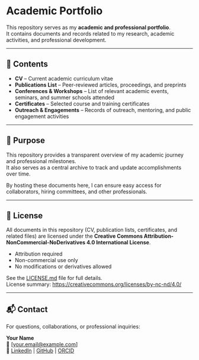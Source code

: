 # Academic Portfolio

This repository serves as my **academic and professional portfolio**.  
It contains documents and records related to my research, academic activities, and professional development.

---

## 📄 Contents
- **CV** – Current academic curriculum vitae  
- **Publications List** – Peer-reviewed articles, proceedings, and preprints  
- **Conferences & Workshops** – List of relevant academic events, seminars, and summer schools attended  
- **Certificates** – Selected course and training certificates  
- **Outreach & Engagements** – Records of outreach, mentoring, and public engagement activities  

---

## 🎯 Purpose
This repository provides a transparent overview of my academic journey and professional milestones.  
It also serves as a central archive to track and update accomplishments over time.  

By hosting these documents here, I can ensure easy access for collaborators, hiring committees, and other professionals.

---

## 📝 License
All documents in this repository (CV, publication lists, certificates, and related files) are licensed under the **Creative Commons Attribution-NonCommercial-NoDerivatives 4.0 International License**.  

- Attribution required  
- Non-commercial use only  
- No modifications or derivatives allowed  

See the [LICENSE.md](./LICENSE.md) file for full details.  
License summary: https://creativecommons.org/licenses/by-nc-nd/4.0/

---

## 📬 Contact
For questions, collaborations, or professional inquiries:  

**Your Name**  
📧 [your.email@example.com]  
🔗 [LinkedIn](https://linkedin.com/in/your-profile) | [GitHub](https://github.com/yourusername) | [ORCID](https://orcid.org/0000-0000-0000-0000)
